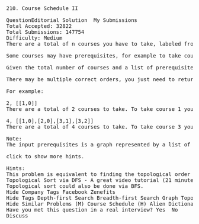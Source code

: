 <pre>
210. Course Schedule II 

QuestionEditorial Solution  My Submissions
Total Accepted: 32822
Total Submissions: 147754
Difficulty: Medium
There are a total of n courses you have to take, labeled from 0 to n - 1.

Some courses may have prerequisites, for example to take course 0 you have to first take course 1, which is expressed as a pair: [0,1]

Given the total number of courses and a list of prerequisite pairs, return the ordering of courses you should take to finish all courses.

There may be multiple correct orders, you just need to return one of them. If it is impossible to finish all courses, return an empty array.

For example:

2, [[1,0]]
There are a total of 2 courses to take. To take course 1 you should have finished course 0. So the correct course order is [0,1]

4, [[1,0],[2,0],[3,1],[3,2]]
There are a total of 4 courses to take. To take course 3 you should have finished both courses 1 and 2. Both courses 1 and 2 should be taken after you finished course 0. So one correct course order is [0,1,2,3]. Another correct ordering is[0,2,1,3].

Note:
The input prerequisites is a graph represented by a list of edges, not adjacency matrices. Read more about how a graph is represented.

click to show more hints.

Hints:
This problem is equivalent to finding the topological order in a directed graph. If a cycle exists, no topological ordering exists and therefore it will be impossible to take all courses.
Topological Sort via DFS - A great video tutorial (21 minutes) on Coursera explaining the basic concepts of Topological Sort.
Topological sort could also be done via BFS.
Hide Company Tags Facebook Zenefits
Hide Tags Depth-first Search Breadth-first Search Graph Topological Sort
Hide Similar Problems (M) Course Schedule (H) Alien Dictionary (M) Minimum Height Trees
Have you met this question in a real interview? Yes  No
Discuss
</pre>
